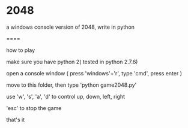 2048
====

a windows console version of 2048, write in python


====

how to play

make sure you have python 2( tested in python 2.7.6)

open a console window ( press 'windows'+'r', type 'cmd', press enter )

move to this folder, then type 'python game2048.py'

use 'w', 's', 'a', 'd' to control up, down, left, right

'esc' to stop the game

that's it
